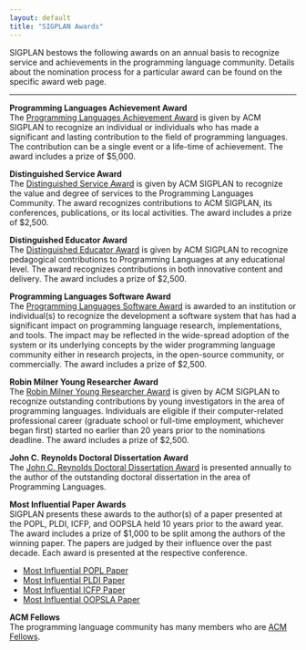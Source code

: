 ```yaml
---
layout: default
title: "SIGPLAN Awards"
---
```

SIGPLAN bestows the following awards on an annual basis to
recognize service and achievements in the programming language
community. Details about the nomination process for a particular
award can be found on the specific award web page.

* * * * *

**Programming Languages Achievement Award**  
The
[Programming Languages Achievement Award](/Awards/Achievement) is
given by ACM SIGPLAN to recognize an individual or individuals who
has made a significant and lasting contribution to the field of
programming languages. The contribution can be a single event or a
life-time of achievement. The award includes a prize of $5,000.

**Distinguished Service Award**  
The
[Distinguished Service Award](/Awards/Service) is given by ACM
SIGPLAN to recognize the value and degree of services to the
Programming Languages Community. The award recognizes contributions
to ACM SIGPLAN, its conferences, publications, or its local
activities. The award includes a prize of $2,500.

**Distinguished Educator Award**  
The
[Distinguished Educator Award](/Awards/Educator) is given by
ACM SIGPLAN to recognize pedagogical contributions to
Programming Languages at any educational level.  The award
recognizes contributions in both innovative content and
delivery. The award includes a prize of $2,500.

**Programming Languages Software Award**  
The
[Programming Languages Software Award](/Awards/Software) is
awarded to an institution or individual(s) to recognize the
development a software system that has had a significant impact on
programming language research, implementations, and tools. The
impact may be reflected in the wide-spread adoption of the system
or its underlying concepts by the wider programming language
community either in research projects, in the open-source
community, or commercially. The award includes a prize of $2,500.

**Robin Milner Young Researcher Award**  
The
[Robin Milner Young Researcher Award](/Awards/Milner) 
is given by ACM SIGPLAN to
recognize outstanding contributions by young investigators in the
area of programming languages. Individuals are eligible if their
computer-related professional career (graduate school or full-time
employment, whichever began first) started no earlier than 20 years
prior to the nominations deadline. The award includes a prize of $2,500.

**John C. Reynolds Doctoral Dissertation Award**  
The
[John C. Reynolds Doctoral Dissertation Award](/Awards/Dissertation) is presented
annually to the author of the outstanding doctoral dissertation in
the area of Programming Languages.

**Most Influential Paper Awards**  
SIGPLAN presents these awards to the author(s) of a paper presented at
the POPL, PLDI, ICFP, and OOPSLA held 10 years prior to the award
year. The award includes a prize of $1,000 to be split among the
authors of the winning paper.  The papers are judged by their
influence over the past decade. Each award is presented at the
respective conference.

-   [Most Influential POPL Paper](/Awards/POPL)
-   [Most Influential PLDI Paper](/Awards/PLDI)
-   [Most Influential ICFP Paper](/Awards/ICFP)
-   [Most Influential OOPSLA Paper](/Awards/OOPSLA)

**ACM Fellows**  
The programming language community has many members who are [ACM
Fellows](https://awards.acm.org/fellows). 